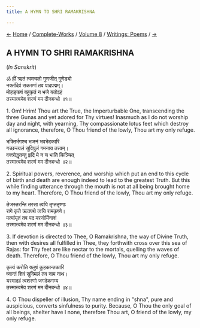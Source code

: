 ```yaml
---
title: A HYMN TO SHRI RAMAKRISHNA

---
```

<div>

[←](to_shri_krishna.htm) [Home](../../../index.htm) /
[Complete-Works](../../complete_works.htm) / [Volume
8](../volume_8_contents.htm) / [Writings:
Poems](writings_poems_contents.htm)
/ [→](a_hymn_to_shri_ramakrishna.htm)

  

## A HYMN TO SHRI RAMAKRISHNA

(*In Sanskrit*)

ॐ ह्रीं ऋतं त्वमचलो गुणजीत् गुणेड्यो  
नक्तंदिवं सकरुणं तव पादपद्मम्।  
मोहङ्कषं बहुकृतं न भजे यतोऽहं  
तस्मात्त्वमेव शरणं मम दीनबन्धो ॥१॥

1\. Om! Hrim! Thou art the True, the Imperturbable One, transcending the
three Gunas and yet adored for Thy virtues! Inasmuch as I do not worship
day and night, with yearning, Thy compassionate lotus feet which destroy
all ignorance, therefore, O Thou friend of the lowly, Thou art my only
refuge.

भक्तिर्भगश्च भजनं भवभेदकारि  
गच्छन्त्यलं सुविपुलं गमनाय तत्त्वम्।  
वक्त्रोद्धृतन्तु हृदि मे न च भाति किञ्चित्  
तस्मात्त्वमेव शरणं मम दीनबन्धो ॥२॥

2\. Spiritual powers, reverence, and worship which put an end to this
cycle of birth and death are enough indeed to lead to the greatest
Truth. But this while finding utterance through the mouth is not at all
being brought home to my heart. Therefore, O Thou friend of the lowly,
Thou art my only refuge.

तेजस्तरन्ति तरसा त्वयि तृप्ततृष्णाः  
रागे कृते ऋतपथे त्वयि रामकृष्णे।  
मर्त्यामृतं तव पद मरणोर्मिनाशं  
तस्मात्त्वमेव शरणं मम दीनबन्धो ॥३॥

3\. If devotion is directed to Thee, O Ramakrishna, the way of Divine
Truth, then with desires all fulfilled in Thee, they forthwith cross
over this sea of Rajas: for Thy feet are like nectar to the mortals,
quelling the waves of death. Therefore, O Thou friend of the lowly, Thou
art my only refuge.

कृत्यं करोति क्लुषं कुहकान्तकारि  
ष्णान्तं शिवं सुविमलं तव नाम नाथ।  
यस्मादहं त्वशरणो जगदेकगम्य  
तस्मात्त्वमेव शरणं मम दीनबन्धो ॥४॥

4\. O Thou dispeller of illusion, Thy name ending in "shna", pure and
auspicious, converts sinfulness to purity. Because, O Thou the only goal
of all beings, shelter have I none, therefore Thou art, O friend of the
lowly, my only refuge.

</div>

